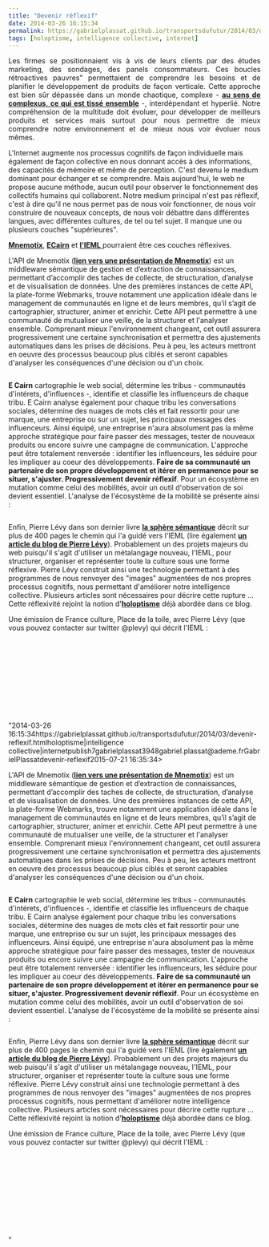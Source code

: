```yaml
---
title: "Devenir réflexif"
date: 2014-03-26 16:15:34
permalink: https://gabrielplassat.github.io/transportsdufutur/2014/03/devenir-reflexif.html
tags: [holoptisme, intelligence collective, internet]
---
```


<p style="text-align: justify;">Les firmes se positionnaient vis à vis de leurs clients par des études marketing, des sondages, des panels consommateurs. Ces boucles rétroactives pauvres" permettaient de comprendre les besoins et de planifier le développement de produits de façon verticale. Cette approche est bien sûr dépassée dans un monde chaotique, complexe - <a href="https://gabrielplassat.github.io/transportsdufutur/2011/04/metanote-tdf-11-transports-mobilites-introduction-a-la-pensee-complexe.html"" target=""_blank""><strong>au sens de complexus, ce qui est tissé ensemble</strong></a> -, interdépendant et hyperlié. Notre compréhension de la multitude doit évoluer, pour développer de meilleurs produits et services mais surtout pour nous permettre de mieux comprendre notre environnement et de mieux nous voir évoluer nous mêmes. </p> <p style=""text-align: justify>L'Internet augmente nos processus cognitifs de façon individuelle mais également de façon collective en nous donnant accès à des informations, des capacités de mémoire et même de perception. C'est devenu le medium dominant pour échanger et se comprendre. Mais aujourd'hui, le web ne propose aucune méthode, aucun outil pour observer le fonctionnement des collectifs humains qui collaborent. Notre medium principal n'est pas réflexif, c'est à dire qu'il ne nous permet pas de nous voir fonctionner, de nous voir construire de nouveaux concepts, de nous voir débattre dans différentes langues, avec différentes cultures, de tel ou tel sujet. Il manque une ou plusieurs couches "supérieures". </p> <p style=""text-align: justify><a href=""http://mnemotix.com/blog/"" target=""_blank""><strong>Mnemotix</strong></a>, <a href=""http://ecairn.com/"" target=""_blank""><strong>ECairn</strong></a> et <a href=""http://pierrelevyblog.com/2014/02/03/causerie-debat-sur-ieml-et-les-ecosystemes-didees/"" target=""_blank""><strong>l'IEML</strong> </a>pourraient être ces couches réflexives.</p> <p style=""text-align: justify></p>  <!--more-->  <p style=""text-align: justify>L'API de Mnemotix (<a href=""http://fr.slideshare.net/transportsdufutur/prsentation-mnmotix-mars-2014"" target=""_blank""><strong>lien vers une présentation de Mnemotix</strong></a>) est un middleware sémantique de gestion et d’extraction de connaissances, permettant d’accomplir des taches de collecte, de structuration, d’analyse et de visualisation de données. Une des premières instances de cette API, la plate-forme Webmarks, trouve notamment une application idéale dans le management de communautés en ligne et de leurs membres, qu’il s’agit de cartographier, structurer, animer et enrichir. Cette API peut permettre à une communauté de mutualiser une veille, de la structurer et l'analyser ensemble. Comprenant mieux l'environnement changeant, cet outil assurera progressivement une certaine synchronisation et permettra des ajustements automatiques dans les prises de décisions. Peu à peu, les acteurs mettront en oeuvre des processus beaucoup plus ciblés et seront capables d'analyser les conséquences d'une décision ou d'un choix.</p> <p style=""text-align: justify><a class=""asset-img-link"" href="https://gabrielplassat.github.io/transportsdufutur/wp-content/uploads/sites/6/old/6a0120a66d2ad4970b01a5118f0660970c-pi.gif"" style=""display: inline><img rel=""lightbox[]"" alt=""Présentation Mnémotix mars 2014"" border=""0"" class=""asset  asset-image at-xid-6a0120a66d2ad4970b01a5118f0660970c image-full img-responsive"" src=""/wp-content/uploads/sites/6/old/6a0120a66d2ad4970b01a5118f0660970c-800wi.gif"" title=""Présentation Mnémotix mars 2014"" /></a></p> <p style=""text-align: justify><strong>E Cairn</strong> cartographie le web social, détermine les tribus - communautés d'intérets, d'influences -, identifie et classifie les influenceurs de chaque tribu. E Cairn analyse également pour chaque tribu les conversations sociales, détermine des nuages de mots clés et fait ressortir pour une marque, une entreprise ou sur un sujet, les principaux messages des influenceurs. Ainsi équipé, une entreprise n'aura absolument pas la même approche stratégique pour faire passer des messages, tester de nouveaux produits ou encore suivre une campagne de communication. L'approche peut être totalement renversée : identifier les influenceurs, les séduire pour les impliquer au coeur des développements. <strong>Faire de sa communauté un partenaire de son propre développement et itérer en permanence pour se situer, s'ajuster. Progressivement devenir réflexif</strong>. Pour un écosystème en mutation comme celui des mobilités, avoir un outil d'observation de soi devient essentiel. L'analyse de l'écosystème de la mobilité se présente ainsi :</p> <p style=""text-align: justify><a class=""asset-img-link"" href="https://gabrielplassat.github.io/transportsdufutur/wp-content/uploads/sites/6/old/6a0120a66d2ad4970b01a73d9a3bb2970d-pi.jpg"" style=""display: inline><img rel=""lightbox[]"" alt=""Reseaumon"" border=""0"" class=""asset  asset-image at-xid-6a0120a66d2ad4970b01a73d9a3bb2970d image-full img-responsive"" src=""/wp-content/uploads/sites/6/old/6a0120a66d2ad4970b01a73d9a3bb2970d-800wi.jpg"" title=""Reseaumon"" /></a></p> <p style=""text-align: justify>Enfin, Pierre Lévy dans son dernier livre <a href=""http://fr.slideshare.net/transportsdufutur/sphere-smantique"" target=""_blank""><strong>la sphère sémantique</strong></a> décrit sur plus de 400 pages le chemin qui l'a guidé vers l'IEML (lire également <a href=""http://pierrelevyblog.com/2014/02/03/causerie-debat-sur-ieml-et-les-ecosystemes-didees/"" target=""_blank""><strong>un article du blog de Pierre Lévy</strong></a>). Probablement un des projets majeurs du web puisqu'il s'agit d'utiliser un métalangage nouveau, l'IEML, pour structurer, organiser et représenter toute la culture sous une forme réflexive. Pierre Lévy construit ainsi une technologie permettant à des programmes de nous renvoyer des "images" augmentées de nos propres processus cognitifs, nous permettant d'améliorer notre intelligence collective. Plusieurs articles sont nécessaires pour décrire cette rupture ... Cette réflexivité rejoint la notion d'<a href="https://gabrielplassat.github.io/transportsdufutur/2011/09/transports-mobilites-quelles-sont-les-5-innovations-qui-peuvent-changer-les-comportements.html"" target=""_blank""><strong>holoptisme</strong></a> déjà abordée dans ce blog.</p> <p style=""text-align: justify>Une émission de France culture, Place de la toile, avec Pierre Lévy (que vous pouvez contacter sur twitter @plevy) qui décrit l'IEML :</p> <p><iframe frameborder=""0"" height=""139"" scrolling=""no"" src=""http://www.franceculture.fr/player/export-reecouter?content=4797900"" width=""481""></iframe></p>"2014-03-26 16:15:34https://gabrielplassat.github.io/transportsdufutur/2014/03/devenir-reflexif.htmlholoptisme|intelligence collective|internetpublish7gabrielplassat3948gabriel.plassat@ademe.frGabrielPlassatdevenir-reflexif2015-07-21 16:35:34></p>  <!--more-->  <p style=""text-align: justify>L'API de Mnemotix (<a href=""http://fr.slideshare.net/transportsdufutur/prsentation-mnmotix-mars-2014"" target=""_blank""><strong>lien vers une présentation de Mnemotix</strong></a>) est un middleware sémantique de gestion et d’extraction de connaissances, permettant d’accomplir des taches de collecte, de structuration, d’analyse et de visualisation de données. Une des premières instances de cette API, la plate-forme Webmarks, trouve notamment une application idéale dans le management de communautés en ligne et de leurs membres, qu’il s’agit de cartographier, structurer, animer et enrichir. Cette API peut permettre à une communauté de mutualiser une veille, de la structurer et l'analyser ensemble. Comprenant mieux l'environnement changeant, cet outil assurera progressivement une certaine synchronisation et permettra des ajustements automatiques dans les prises de décisions. Peu à peu, les acteurs mettront en oeuvre des processus beaucoup plus ciblés et seront capables d'analyser les conséquences d'une décision ou d'un choix.</p> <p style=""text-align: justify><a class=""asset-img-link"" href="https://gabrielplassat.github.io/transportsdufutur/wp-content/uploads/sites/6/old/6a0120a66d2ad4970b01a5118f0660970c-pi.gif"" style=""display: inline><img rel=""lightbox[]"" alt=""Présentation Mnémotix mars 2014"" border=""0"" class=""asset  asset-image at-xid-6a0120a66d2ad4970b01a5118f0660970c image-full img-responsive"" src=""/wp-content/uploads/sites/6/old/6a0120a66d2ad4970b01a5118f0660970c-800wi.gif"" title=""Présentation Mnémotix mars 2014"" /></a></p> <p style=""text-align: justify><strong>E Cairn</strong> cartographie le web social, détermine les tribus - communautés d'intérets, d'influences -, identifie et classifie les influenceurs de chaque tribu. E Cairn analyse également pour chaque tribu les conversations sociales, détermine des nuages de mots clés et fait ressortir pour une marque, une entreprise ou sur un sujet, les principaux messages des influenceurs. Ainsi équipé, une entreprise n'aura absolument pas la même approche stratégique pour faire passer des messages, tester de nouveaux produits ou encore suivre une campagne de communication. L'approche peut être totalement renversée : identifier les influenceurs, les séduire pour les impliquer au coeur des développements. <strong>Faire de sa communauté un partenaire de son propre développement et itérer en permanence pour se situer, s'ajuster. Progressivement devenir réflexif</strong>. Pour un écosystème en mutation comme celui des mobilités, avoir un outil d'observation de soi devient essentiel. L'analyse de l'écosystème de la mobilité se présente ainsi :</p> <p style=""text-align: justify><a class=""asset-img-link"" href="https://gabrielplassat.github.io/transportsdufutur/wp-content/uploads/sites/6/old/6a0120a66d2ad4970b01a73d9a3bb2970d-pi.jpg"" style=""display: inline><img rel=""lightbox[]"" alt=""Reseaumon"" border=""0"" class=""asset  asset-image at-xid-6a0120a66d2ad4970b01a73d9a3bb2970d image-full img-responsive"" src=""/wp-content/uploads/sites/6/old/6a0120a66d2ad4970b01a73d9a3bb2970d-800wi.jpg"" title=""Reseaumon"" /></a></p> <p style=""text-align: justify>Enfin, Pierre Lévy dans son dernier livre <a href=""http://fr.slideshare.net/transportsdufutur/sphere-smantique"" target=""_blank""><strong>la sphère sémantique</strong></a> décrit sur plus de 400 pages le chemin qui l'a guidé vers l'IEML (lire également <a href=""http://pierrelevyblog.com/2014/02/03/causerie-debat-sur-ieml-et-les-ecosystemes-didees/"" target=""_blank""><strong>un article du blog de Pierre Lévy</strong></a>). Probablement un des projets majeurs du web puisqu'il s'agit d'utiliser un métalangage nouveau, l'IEML, pour structurer, organiser et représenter toute la culture sous une forme réflexive. Pierre Lévy construit ainsi une technologie permettant à des programmes de nous renvoyer des "images" augmentées de nos propres processus cognitifs, nous permettant d'améliorer notre intelligence collective. Plusieurs articles sont nécessaires pour décrire cette rupture ... Cette réflexivité rejoint la notion d'<a href="https://gabrielplassat.github.io/transportsdufutur/2011/09/transports-mobilites-quelles-sont-les-5-innovations-qui-peuvent-changer-les-comportements.html"" target=""_blank""><strong>holoptisme</strong></a> déjà abordée dans ce blog.</p> <p style=""text-align: justify>Une émission de France culture, Place de la toile, avec Pierre Lévy (que vous pouvez contacter sur twitter @plevy) qui décrit l'IEML :</p> <p><iframe frameborder=""0"" height=""139"" scrolling=""no"" src=""http://www.franceculture.fr/player/export-reecouter?content=4797900"" width=""481""></iframe></p>"
